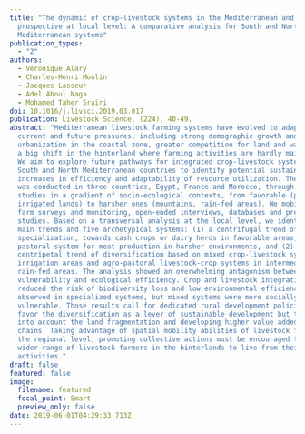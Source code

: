 ```yaml
---
title: "The dynamic of crop-livestock systems in the Mediterranean and future
  prospective at local level: A comparative analysis for South and North
  Mediterranean systems"
publication_types:
  - "2"
authors:
  - Véronique Alary
  - Charles-Henri Moulin
  - Jacques Lasseur
  - Adel Aboul Naga
  - Mohamed Taher Sraïri
doi: 10.1016/j.livsci.2019.03.017
publication: Livestock Science, (224), 40-49.
abstract: "Mediterranean livestock farming systems have evolved to adapt to
  current and future pressures, including strong demographic growth and
  urbanization in the coastal zone, greater competition for land and water, and
  a big shift in the hinterland where farming activities are hardly maintained.
  We aim to explore future pathways for integrated crop-livestock systems in
  South and North Mediterranean countries to identify potential sustainable
  increases in efficiency and adaptability of resource utilization. The research
  was conducted in three countries, Egypt, France and Morocco, through case
  studies in a gradient of socio-ecological contexts, from favorable (plains and
  irrigated lands) to harsher ones (mountains, rain-fed areas). We mobilized
  farm surveys and monitoring, open-ended interviews, databases and previous
  studies. Based on a transversal analysis at the local level, we identified two
  main trends and five archetypical systems: (1) a centrifugal trend of
  specialization, towards cash crops or dairy herds in favorable areas, and
  pastoral system for meat production in harsher environments, and (2) a
  centripetal trend of diversification based on mixed crop-livestock systems in
  irrigation areas and agro-pastoral livestock-crop systems in intermediate
  rain-fed areas. The analysis showed an overwhelming antagonism between social
  vulnerability and ecological efficiency. Crop and livestock integration
  reduced the risk of biodiversity loss and low environmental efficiency
  observed in specialized systems, but mixed systems were more socially
  vulnerable. Those results call for dedicated rural development policies that
  favor the diversification as a lever of sustainable development but taking
  into account the land fragmentation and developing higher value added products
  chains. Taking advantage of spatial mobility abilities of livestock farming at
  the regional level, promoting collective actions must be encouraged to allow a
  wider range of livestock farmers in the hinterlands to live from their
  activities."
draft: false
featured: false
image:
  filename: featured
  focal_point: Smart
  preview_only: false
date: 2019-06-01T04:29:33.713Z
---
```

